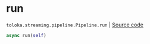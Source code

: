 # run
`toloka.streaming.pipeline.Pipeline.run` | [Source code](https://github.com/Toloka/toloka-kit/blob/v1.1.0.post1/src/streaming/pipeline.py#L389)

```python
async run(self)
```

